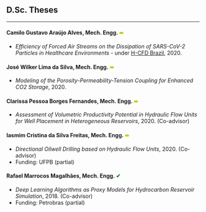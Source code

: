 ## D.Sc. Theses
---

#### Camilo Gustavo Araújo Alves, Mech. Engg. <span style="color:rgb(200,200,0);"> &#10144; </span>
- *Efficiency of Forced Air Streams on the Dissipation of SARS-CoV-2 Particles in Healthcare Environments* - under [H-CFD Brazil](https://sites.google.com/view/h-cfdbrazil/in%C3%ADcio), 2020.

#### José Wilker Lima da Silva, Mech. Engg. <span style="color:rgb(200,200,0);"> &#10144; </span>
- *Modeling of the Porosity-Permeability-Tension Coupling for Enhanced CO2 Storage*, 2020.

#### Clarissa Pessoa Borges Fernandes, Mech. Engg. <span style="color:rgb(200,200,0);"> &#10144; </span>
- *Assessment of Volumetric Productivity Potential in Hydraulic Flow Units for Well Placement in Heterogeneous Reservoirs*, 2020. (Co-advisor)

#### Iasmim Cristina da Silva Freitas, Mech. Engg. <span style="color:rgb(200,200,0);"> &#10144; </span>
- *Directional Oilwell Drilling based on Hydraulic Flow Units*, 2020. (Co-advisor)
- Funding: UFPB (partial)

#### Rafael Marrocos Magalhães, Mech. Engg. <span style="color:green;"> &#10004; </span> 
- *Deep Learning Algorithms as Proxy Models for Hydrocarbon Reservoir Simulation*, 2018. (Co-advisor)
- Funding: Petrobras (partial)
